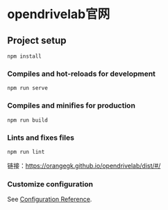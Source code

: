 # opendrivelab官网

## Project setup
```
npm install
```

### Compiles and hot-reloads for development
```
npm run serve
```

### Compiles and minifies for production
```
npm run build
```

### Lints and fixes files
```
npm run lint
```
链接：https://orangegk.github.io/opendrivelab/dist/#/
### Customize configuration
See [Configuration Reference](https://cli.vuejs.org/config/).
